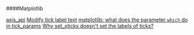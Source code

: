 ####Matplotlib

[axis_api](https://matplotlib.org/api/axis_api.html)
[Modify tick label text](https://stackoverflow.com/questions/11244514/modify-tick-label-text)
[matplotlib: what does the parameter `which` do in tick_params](https://stackoverflow.com/questions/45805546/matplotlib-what-does-the-parameter-which-do-in-tick-params)
[Why set_xticks doesn't set the labels of ticks?](https://stackoverflow.com/questions/21910986/why-set-xticks-doesnt-set-the-labels-of-ticks)